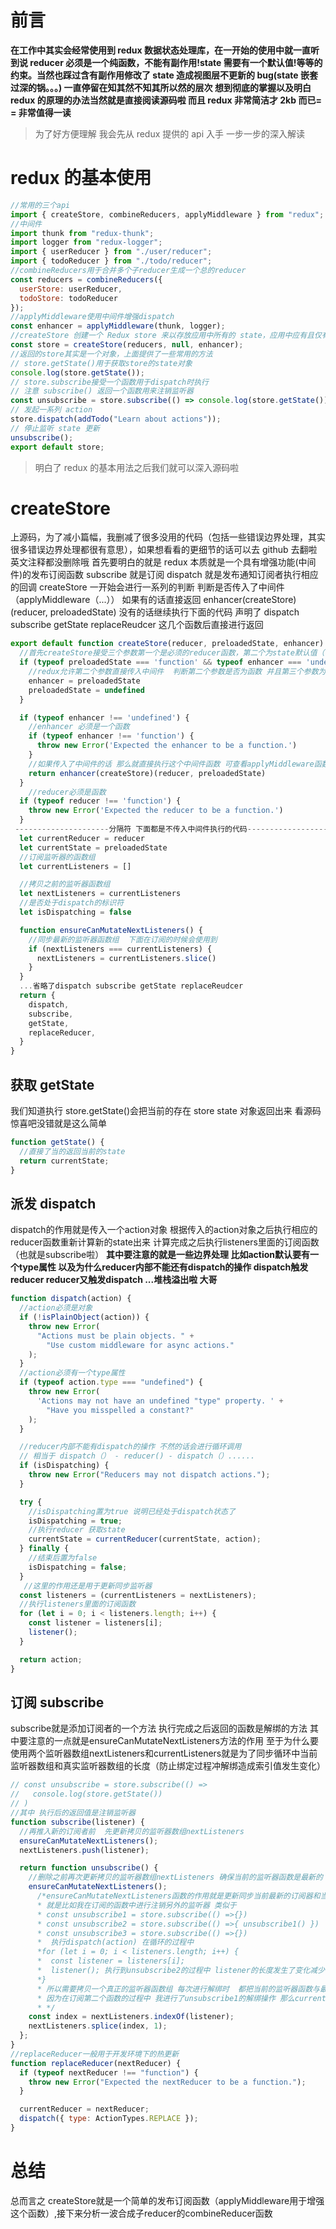 # 前言

**在工作中其实会经常使用到 redux 数据状态处理库，在一开始的使用中就一直听到说 reducer 必须是一个纯函数，不能有副作用!state 需要有一个默认值!等等的约束。当然也踩过含有副作用修改了 state 造成视图层不更新的 bug(state 嵌套过深的锅。。。) 一直停留在知其然不知其所以然的层次 想到彻底的掌握以及明白 redux 的原理的办法当然就是直接阅读源码啦 而且 redux 非常简洁才 2kb 而已= = 非常值得一读**

> 为了好方便理解 我会先从 redux 提供的 api 入手 一步一步的深入解读

# redux 的基本使用

```javascript
//常用的三个api
import { createStore, combineReducers, applyMiddleware } from "redux";
//中间件
import thunk from "redux-thunk";
import logger from "redux-logger";
import { userReducer } from "./user/reducer";
import { todoReducer } from "./todo/reducer";
//combineReducers用于合并多个子reducer生成一个总的reducer
const reducers = combineReducers({
  userStore: userReducer,
  todoStore: todoReducer
});
//applyMiddleware使用中间件增强dispatch
const enhancer = applyMiddleware(thunk, logger);
//createStore 创建一个 Redux store 来以存放应用中所有的 state，应用中应有且仅有一个 store(react-redux有兼容多个store的写法，后面解读react-redux再说啦)
const store = createStore(reducers, null, enhancer);
//返回的store其实是一个对象，上面提供了一些常用的方法
// store.getState()用于获取store的state对象
console.log(store.getState());
// store.subscribe接受一个函数用于dispatch时执行
// 注意 subscribe() 返回一个函数用来注销监听器
const unsubscribe = store.subscribe(() => console.log(store.getState()));
// 发起一系列 action
store.dispatch(addTodo("Learn about actions"));
// 停止监听 state 更新
unsubscribe();
export default store;
```

> 明白了 redux 的基本用法之后我们就可以深入源码啦

# createStore

上源码，为了减小篇幅，我删减了很多没用的代码（包括一些错误边界处理，其实很多错误边界处理都很有意思），如果想看看的更细节的话可以去 github 去翻啦英文注释都没删除哦
首先要明白的就是 redux 本质就是一个具有增强功能(中间件)的发布订阅函数 subscribe 就是订阅 dispatch 就是发布通知订阅者执行相应的回调
createStore 一开始会进行一系列的判断 判断是否传入了中间件（applyMiddleware（...）） 如果有的话直接返回 enhancer(createStore)(reducer, preloadedState) 没有的话继续执行下面的代码 声明了 dispatch subscribe getState replaceReudcer 这几个函数后直接进行返回

```javascript
export default function createStore(reducer, preloadedState, enhancer) {
  //首先createStore接受三个参数第一个是必须的reducer函数，第二个为state默认值（可传） 第三个enhancer为增强的中间件（可传，redux如此牛逼的原因）
  if (typeof preloadedState === 'function' && typeof enhancer === 'undefined') {
    //redux允许第二个参数直接传入中间件  判断第二个参数是否为函数 并且第三个参数为undefined（证明用户省略了state默认值，传入了第二个参数是中间件）
    enhancer = preloadedState
    preloadedState = undefined
  }

  if (typeof enhancer !== 'undefined') {
    //enhancer 必须是一个函数
    if (typeof enhancer !== 'function') {
      throw new Error('Expected the enhancer to be a function.')
    }
    //如果传入了中间件的话 那么就直接执行这个中间件函数 可查看applyMiddleware函数（为了方便理解我们先不看有中间件传入的createStore方法 跳过这里）
    return enhancer(createStore)(reducer, preloadedState)
  }
    //reducer必须是函数
  if (typeof reducer !== 'function') {
    throw new Error('Expected the reducer to be a function.')
  }
 ---------------------分隔符 下面都是不传入中间件执行的代码------------------------------------------
  let currentReducer = reducer
  let currentState = preloadedState
  //订阅监听器的函数组
  let currentListeners = []

  //拷贝之前的监听器函数组
  let nextListeners = currentListeners
  //是否处于dispatch的标识符
  let isDispatching = false

  function ensureCanMutateNextListeners() {
    //同步最新的监听器函数组  下面在订阅的时候会使用到
    if (nextListeners === currentListeners) {
      nextListeners = currentListeners.slice()
    }
  }
  ...省略了dispatch subscribe getState replaceReudcer
  return {
    dispatch,
    subscribe,
    getState,
    replaceReducer,
  }
}
```

## 获取 getState

我们知道执行 store.getState()会把当前的存在 store state 对象返回出来 看源码 惊喜吧没错就是这么简单

```javascript
function getState() {
  //直接了当的返回当前的state
  return currentState;
}
```

## 派发 dispatch
dispatch的作用就是传入一个action对象 根据传入的action对象之后执行相应的reducer函数重新计算新的state出来 计算完成之后执行listeners里面的订阅函数（也就是subscribe啦）
**其中要注意的就是一些边界处理 比如action默认要有一个type属性 以及为什么reducer内部不能还有dispatch的操作 dispatch触发reducer reducer又触发dispatch ...堆栈溢出啦 大哥**
```javascript
function dispatch(action) {
  //action必须是对象
  if (!isPlainObject(action)) {
    throw new Error(
      "Actions must be plain objects. " +
        "Use custom middleware for async actions."
    );
  }
  //action必须有一个type属性
  if (typeof action.type === "undefined") {
    throw new Error(
      'Actions may not have an undefined "type" property. ' +
        "Have you misspelled a constant?"
    );
  }

  //reducer内部不能有dispatch的操作 不然的话会进行循环调用
  // 相当于 dispatch（） - reducer() - dispatch（）......
  if (isDispatching) {
    throw new Error("Reducers may not dispatch actions.");
  }

  try {
    //isDispatching置为true 说明已经处于dispatch状态了
    isDispatching = true;
    //执行reducer 获取state
    currentState = currentReducer(currentState, action);
  } finally {
    //结束后置为false
    isDispatching = false;
  }
   //这里的作用还是用于更新同步监听器
  const listeners = (currentListeners = nextListeners);
  //执行listeners里面的订阅函数
  for (let i = 0; i < listeners.length; i++) {
    const listener = listeners[i];
    listener();
  }

  return action;
}
```

## 订阅 subscribe
subscribe就是添加订阅者的一个方法 执行完成之后返回的函数是解绑的方法 其中要注意的一点就是ensureCanMutateNextListeners方法的作用 至于为什么要使用两个监听器数组nextListeners和currentListeners就是为了同步循环中当前监听器数组和真实监听器数组的长度（防止绑定过程冲解绑造成索引值发生变化）
```javascript
// const unsubscribe = store.subscribe(() =>
//   console.log(store.getState())
// )
//其中 执行后的返回值是注销监听器
function subscribe(listener) {
  //再推入新的订阅者前  先更新拷贝的监听器数组nextListeners
  ensureCanMutateNextListeners();
  nextListeners.push(listener);

  return function unsubscribe() {
    //删除之前再次更新拷贝的监听器数组nextListeners 确保当前的监听器函数是最新的
    ensureCanMutateNextListeners();
      /*ensureCanMutateNextListeners函数的作用就是更新同步当前最新的订阅器和当前的订阅器 假的如果就使用currentListeners作为删除和添加的数组
      * 就是比如我在订阅的函数中进行注销另外的监听器 类似于
      * const unsubscribe1 = store.subscribe(() =>{})
      * const unsubscribe2 = store.subscribe(() =>{ unsubscribe1() })
      * const unsubscribe3 = store.subscribe(() =>{})
      *  执行dispatch(action) 在循环的过程中
      *for (let i = 0; i < listeners.length; i++) {
      *  const listener = listeners[i];
      *  listener(); 执行到unsubscribe2的过程中 listener的长度发生了变化减少了1 那么就会造成跳过下一个订阅
      *}
      * 所以需要拷贝一个真正的监听器函数组 每次进行解绑时  都把当前的监听器函数与最新的监听器函数进行同步
      * 因为在订阅第二个函数的过程中 我进行了unsubscribe1的解绑操作 那么currentListeners数组的索引值也发生了改变 所以需要一个拷贝来真正同步真正的订阅器数组
      * */
    const index = nextListeners.indexOf(listener);
    nextListeners.splice(index, 1);
  };
}
//replaceReducer一般用于开发环境下的热更新
function replaceReducer(nextReducer) {
  if (typeof nextReducer !== "function") {
    throw new Error("Expected the nextReducer to be a function.");
  }

  currentReducer = nextReducer;
  dispatch({ type: ActionTypes.REPLACE });
}
```
# 总结
总而言之 createStore就是一个简单的发布订阅函数（applyMiddleware用于增强这个函数）,接下来分析一波合成子reducer的combineReducer函数